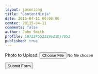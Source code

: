 ```yaml
---
layout: jasonlong
title: "ContentNinja"
date: 2015-04-11 00:00:00
comtec: 20115-04-11
comments: false
author: John Smith
profile: 107224552229621877852
published: true
---
```



<form action="/holiday/upload.pl" method="post"
enctype="multipart/form-data">
<p>Photo to Upload: <input type="file" name="photo" /></p>
<p><input type="submit" name="Submit" value="Submit Form" /></p>
</form>

